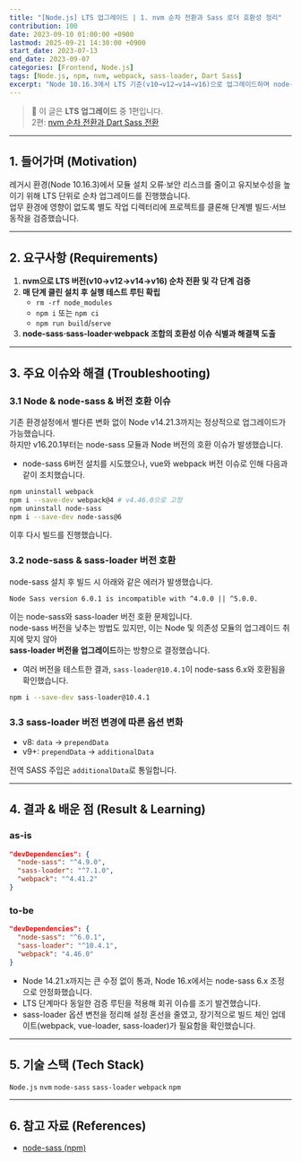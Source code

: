 ```yaml
---
title: "[Node.js] LTS 업그레이드 | 1. nvm 순차 전환과 Sass 로더 호환성 정리"
contribution: 100
date: 2023-09-10 01:00:00 +0900
lastmod: 2025-09-21 14:30:00 +0900
start_date: 2023-07-13
end_date: 2023-09-07
categories: [Frontend, Node.js]
tags: [Node.js, npm, nvm, webpack, sass-loader, Dart Sass]
excerpt: "Node 10.16.3에서 LTS 기준(v10→v12→v14→v16)으로 업그레이드하며 node-sass·sass-loader 호환 이슈를 해결하고 Dart Sass 전환까지 정리했습니다."
---
```


> 📌 이 글은 **LTS 업그레이드** 중 1편입니다.  
> 2편: [nvm 순차 전환과 Dart Sass 전환](/posts/nodejs_version_2)  

---

## 1. 들어가며 (Motivation)

레거시 환경(Node 10.16.3)에서 모듈 설치 오류·보안 리스크를 줄이고 유지보수성을 높이기 위해 LTS 단위로 순차 업그레이드를 진행했습니다.  
업무 환경에 영향이 없도록 별도 작업 디렉터리에 프로젝트를 클론해 단계별 빌드·서브 동작을 검증했습니다.

---

## 2. 요구사항 (Requirements)

1. **nvm으로 LTS 버전(v10→v12→v14→v16) 순차 전환 및 각 단계 검증**
2. **매 단계 클린 설치 후 실행 테스트 루틴 확립**  
   - `rm -rf node_modules`  
   - `npm i` 또는 `npm ci`  
   - `npm run build`/`serve`
3. **node-sass·sass-loader·webpack 조합의 호환성 이슈 식별과 해결책 도출**

---

## 3. 주요 이슈와 해결 (Troubleshooting)

### 3.1 Node & node-sass & 버전 호환 이슈

기존 환경설정에서 별다른 변화 없이 Node v14.21.3까지는 정상적으로 업그레이드가 가능했습니다.  
하지만 v16.20.1부터는 node-sass 모듈과 Node 버전의 호환 이슈가 발생했습니다.

- node-sass 6버전 설치를 시도했으나, vue와 webpack 버전 이슈로 인해 다음과 같이 조치했습니다.

```bash
npm uninstall webpack
npm i --save-dev webpack@4 # v4.46.0으로 고정
npm uninstall node-sass
npm i --save-dev node-sass@6
```

이후 다시 빌드를 진행했습니다.

### 3.2 node-sass & sass-loader 버전 호환

node-sass 설치 후 빌드 시 아래와 같은 에러가 발생했습니다.

```
Node Sass version 6.0.1 is incompatible with ^4.0.0 || ^5.0.0.
```

이는 node-sass와 sass-loader 버전 호환 문제입니다.  
node-sass 버전을 낮추는 방법도 있지만, 이는 Node 및 의존성 모듈의 업그레이드 취지에 맞지 않아  
**sass-loader 버전을 업그레이드**하는 방향으로 결정했습니다.

- 여러 버전을 테스트한 결과, `sass-loader@10.4.1`이 node-sass 6.x와 호환됨을 확인했습니다.

```bash
npm i --save-dev sass-loader@10.4.1
```

### 3.3 sass-loader 버전 변경에 따른 옵션 변화

- v8: `data` → `prependData`
- v9+: `prependData` → `additionalData`

전역 SASS 주입은 `additionalData`로 통일합니다.

---

## 4. 결과 & 배운 점 (Result & Learning)


### as-is

```json
"devDependencies": {
  "node-sass": "^4.9.0",
  "sass-loader": "^7.1.0",
  "webpack": "^4.41.2"
}
```

### to-be

```json
"devDependencies": {
  "node-sass": "^6.0.1",
  "sass-loader": "^10.4.1",
  "webpack": "4.46.0"
}
```

- Node 14.21.x까지는 큰 수정 없이 통과, Node 16.x에서는 node-sass 6.x 조정으로 안정화했습니다.
- LTS 단계마다 동일한 검증 루틴을 적용해 회귀 이슈를 조기 발견했습니다.
- sass-loader 옵션 변천을 정리해 설정 혼선을 줄였고, 장기적으로 빌드 체인 업데이트(webpack, vue-loader, sass-loader)가 필요함을 확인했습니다.

---

## 5. 기술 스택 (Tech Stack)

`Node.js` `nvm` `node-sass` `sass-loader` `webpack` `npm`

---

## 6. 참고 자료 (References)

- [node-sass (npm)](https://www.npmjs.com/package/node-sass#node-version-support-policy)